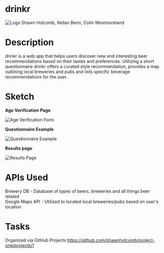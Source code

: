 # drinkr
![Logo](http://i66.tinypic.com/2q33jhw.jpg)
Shawn Holcomb, Kellan Benn, Colin Westmoreland

# Description
drinkr is a web app that helps users discover new and interesting beer recommendations based on their tastes and preferences.  Utilizing a short questionnaire drinkr offers a curated style recommendation, provides a map outlining local breweries and pubs and lists specific beverage recommendations for the user. 

# Sketch
**Age Verification Page**

![Age Verification Form](http://i63.tinypic.com/11w94iv.png)

**Questionnaire Example**

![Questionnaire Example](http://i67.tinypic.com/2h6g7k8.png)

**Results page**

![Results Page](http://i67.tinypic.com/whb32x.png)

# APIs Used
Brewery DB - Database of types of beers, breweries and all things beer related<br/>
Google Maps API - Utilized to located local breweries/pubs based on user's location<br/>

# Tasks
Organized via GitHub Projects https://github.com/shawnholcomb/project-one/projects/1
